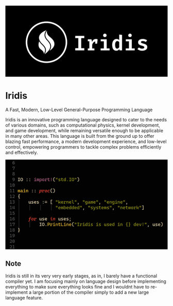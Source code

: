 ![logo](Branding/TempLogo.png)

# Iridis

A Fast, Modern, Low-Level General-Purpose Programming Language

Iridis is an innovative programming language designed to cater to the needs of various domains, such as computational physics, kernel development, and game development, while remaining versatile enough to be applicable in many other areas. This language is built from the ground up to offer blazing fast performance, a modern development experience, and low-level control, empowering programmers to tackle complex problems efficiently and effectively.

![code example](Branding/README-Example.png)

## Note
Iridis is still in its very very early stages, as in, I barely have a functional compiler yet. I am focusing mainly on language design before implementing everything to make sure everything looks fine and I wouldnt have to re-implement a large portion of the compiler simply to add a new large language feature.
